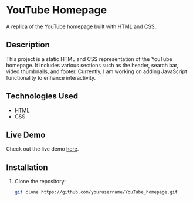 # YouTube Homepage

A replica of the YouTube homepage built with HTML and CSS.

## Description

This project is a static HTML and CSS representation of the YouTube homepage. It includes various sections such as the header, search bar, video thumbnails, and footer. Currently, I am working on adding JavaScript functionality to enhance interactivity.

## Technologies Used

- HTML
- CSS

## Live Demo

Check out the live demo [here](https://ravitej2005.github.io/YouTube_Homepage).

## Installation

1. Clone the repository:
   ```bash
   git clone https://github.com/yourusername/YouTube_homepage.git
